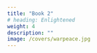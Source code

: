 ```yaml
---
title: "Book 2"
# heading: Enlightened
weight: 4
description: ""
image: /covers/warpeace.jpg
---
```


